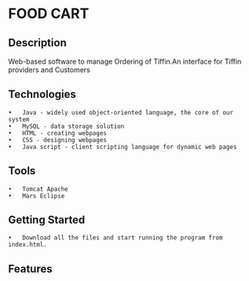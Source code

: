 # FOOD CART

## Description

Web-based software to manage Ordering of Tiffin.An interface for Tiffin providers and Customers
## Technologies
```
•	Java - widely used object-oriented language, the core of our system
•	MySQL - data storage solution
•	HTML - creating webpages
•	CSS - designing webpages
•	Java script - client scripting language for dynamic web pages
```
## Tools
```
•	Tomcat Apache
•	Mars Eclipse
```

## Getting Started
```
•	Download all the files and start running the program from index.html.
```

## Features
